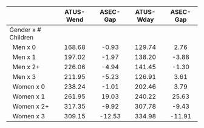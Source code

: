 
|                      |    ATUS-Wend |     ASEC-Gap |    ATUS-Wday |     ASEC-Gap |
| -------------------- | :----------: | :----------: | :----------: | :----------: |
| Gender x # Children  |              |              |              |              |
| &nbsp;&nbsp;Men x 0  |       168.68 |        -0.93 |       129.74 |         2.76 |
| &nbsp;&nbsp;Men x 1  |       197.02 |        -1.97 |       138.20 |        -3.88 |
| &nbsp;&nbsp;Men x 2+ |       226.06 |        -4.94 |       141.45 |        -1.30 |
| &nbsp;&nbsp;Men x 3  |       211.95 |        -5.23 |       126.91 |         3.61 |
| &nbsp;&nbsp;Women x 0 |       238.24 |        -1.01 |       202.46 |         3.79 |
| &nbsp;&nbsp;Women x 1 |       261.95 |        19.03 |       240.22 |        25.63 |
| &nbsp;&nbsp;Women x 2+ |       317.35 |        -9.92 |       307.78 |        -9.43 |
| &nbsp;&nbsp;Women x 3 |       309.15 |       -12.53 |       334.98 |       -11.91 |


